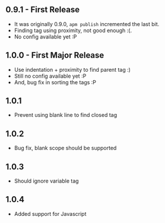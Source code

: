## 0.9.1 - First Release
* It was originally 0.9.0, `apm publish` incremented the last bit.
* Finding tag using proximity, not good enough :(.
* No config available yet :P

## 1.0.0 - First Major Release
* Use indentation + proximity to find parent tag :)
* Still no config available yet :P
* And, bug fix in sorting the tags :P

## 1.0.1
* Prevent using blank line to find closed tag

## 1.0.2
* Bug fix, blank scope should be supported

## 1.0.3
* Should ignore variable tag

## 1.0.4
* Added support for Javascript
